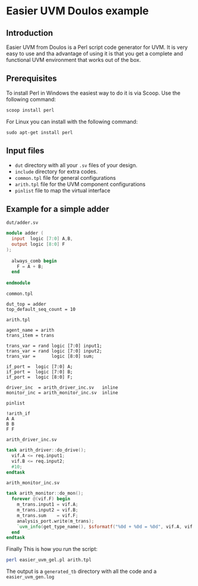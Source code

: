 # Easier UVM Doulos example


## Introduction

Easier UVM from Doulos is a Perl script code generator for UVM. It is very easy to use and tha advantage of using it is that you get a complete and functional UVM environment that works out of the box.


## Prerequisites

To install Perl in Windows the easiest way to do it is via Scoop. Use the following command:

```powershell
scoop install perl
```

For Linux you can install with the following command:

```
sudo apt-get install perl
```

## Input files

- `dut` directory with all your `.sv` files of your design.
- `include` directory for extra codes.
- `common.tpl` file for general configurations
- `arith.tpl` file for the UVM component configurations
- `pinlist` file to map the virtual interface


## Example for a simple adder


`dut/adder.sv`
```verilog
module adder (
  input  logic [7:0] A,B,
  output logic [8:0] F 
);
  
  always_comb begin
    F = A + B;
  end
  
endmodule
```

`common.tpl`
```
dut_top = adder
top_default_seq_count = 10
```


`arith.tpl`
```
agent_name = arith
trans_item = trans

trans_var = rand logic [7:0] input1;
trans_var = rand logic [7:0] input2;
trans_var =      logic [8:0] sum;

if_port =  logic [7:0] A;
if_port =  logic [7:0] B;
if_port =  logic [8:0] F;

driver_inc  = arith_driver_inc.sv   inline
monitor_inc = arith_monitor_inc.sv  inline
```

`pinlist`
```
!arith_if
A A
B B
F F
```

`arith_driver_inc.sv`
```verilog
task arith_driver::do_drive();
  vif.A <= req.input1;
  vif.B <= req.input2;
  #10;
endtask
```

`arith_monitor_inc.sv`
```verilog
task arith_monitor::do_mon();
  forever @(vif.F) begin
    m_trans.input1 = vif.A;
    m_trans.input2 = vif.B;
    m_trans.sum    = vif.F;
    analysis_port.write(m_trans);
    `uvm_info(get_type_name(), $sformatf("%0d + %0d = %0d", vif.A, vif.B, vif.F), UVM_MEDIUM)
  end
endtask
```


Finally This is how you run the script:

```bash
perl easier_uvm_gel.pl arith.tpl
```

The output is a `generated_tb` directory with all the code and a `easier_uvm_gen.log`
